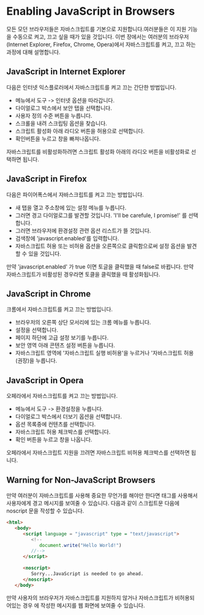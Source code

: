 # Enabling JavaScript in Browsers
모든 모던 브라우저들은 자바스크립트를 기본으로 지원합니다.여러분들은 이 지원 기능을 수동으로 켜고, 끄고 싶을 때가 있을 것입니다. 이번 장에서는 여러분의 브라우저(Internet Explorer, Firefox, Chrome, Opera)에서 자바스크립트를 켜고, 끄고 하는 과정에 대해 설명합니다.

## JavaScript in Internet Explorer
다음은 인터넷 익스플로러에서 자바스크립트를 켜고 끄는 간단한 방법입니다.

* 메뉴에서 도구 -> 인터넷 옵션을 따라갑니다.
* 다이얼로그 박스에서 보안 탭을 선택합니다.
* 사용자 정의 수준 버튼을 누릅니다.
* 스크롤을 내려 스크립팅 옵션을 찾습니다.
* 스크립트 활성화 아래 라디오 버튼을 허용으로 선택합니다.
* 확인버튼을 누르고 창을 빠져나옵니다.

자바스크립트를 비활성화하려면 스크립트 활성화 아래의 라디오 버튼을  비활성화로 선택하면 됩니다.

## JavaScript in Firefox
 다음은 파이어폭스에서 자바스크립트를 켜고 끄는 방법입니다.

* 새 탭을 열고 주소창에 있는 설정 메뉴를 누릅니다.
* 그러면 경고 다이얼로그를 발견할 것입니다. 'I'll be carefule, I promise!' 를 선택합니다.
* 그러면 브라우저에 환경설정 관련 옵션 리스트가 뜰 것입니다.
* 검색창에 'javascript.enabled'를 입력합니다.
* 자바스크립트 허용 또는 비허용 옵션을 오른쪽으로 클릭함으로써 설정 옵션을 발견할 수 있을 것입니다.

만약  'javascript.enabled' 가  true 이면 토글을 클릭했을 때 false로 바뀝니다. 만약 자바스크립트가 비활성된 경우라면 토클을 클릭했을 때 활성화됩니다.

## JavaScript in Chrome
크롬에서 자바스크립트를 켜고 끄는 방법입니다.

* 브라우저의 오른쪽 상단 모서리에 있는 크롬 메뉴를 누릅니다.
* 설정을 선택합니다.
* 페이지 하단에 고급 설정 보기를 누릅니다.
* 보안 영역 아래 콘텐츠 설정 버튼을 누릅니다.
* 자바스크립트 영역에 '자바스크립트 실행 비허용'을 누르거나 '자바스크립트 허용(권장)을 누릅니다.

## JavaScript in Opera
오페라에서 자바스크립트를 켜고 끄는 방법입니다.

* 메뉴에서 도구 -> 환경설정을 누릅니다.
* 다이얼로그 박스에서 더보기 옵션을 선택합니다.
* 옵션 목록중에 컨텐츠를 선택합니다.
* 자바스크립트 허용 체크박스를 선택합니다. 
* 확인 버튼을 누르고 창을 나옵니다.

오페라에서 자바스크립트 지원을 끄려면 자바스크립트 비허용 체크박스를 선택하면 됩니다.

## Warning for Non-JavaScript Browsers
만약 여러분이 자바스크립트를 사용해 중요한 무언가를 해야만 한다면 <noscript> 태그를 사용해서 사용자에게 경고 메시지를 보여줄 수 있습니다.
다음과 같이 스크립트문 다음에 noscript  문을 작성할 수 있습니다. 

```html
<html>
   <body>
      <script language = "javascript" type = "text/javascript">
         <!--
            document.write("Hello World!")
         //-->
      </script>
      
      <noscript>
         Sorry...JavaScript is needed to go ahead.
      </noscript>      
   </body>
```

 만약 사용자의 브라우저가 자바스크립트를 지원하지 않거나 자바스크립트가 비허용되어있는 경우 </noscript>에 작성한 메시지를 웹 화면에 보여줄 수 있습니다.
